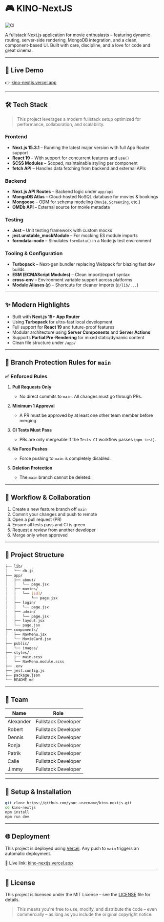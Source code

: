 # 🎮 KINO-NextJS

![CI](https://github.com/AlexCode-dot/KINO-NextJS/actions/workflows/ci.yml/badge.svg)

A fullstack Next.js application for movie enthusiasts – featuring dynamic routing, server-side rendering, MongoDB integration, and a clean, component-based UI. Built with care, discipline, and a love for code and great cinema.

---

## 🚀 Live Demo

👉 [kino-nextjs.vercel.app](https://kino-nextjs.vercel.app)

---

## 🛠️ Tech Stack

> This project leverages a modern fullstack setup optimized for performance, collaboration, and scalability.

### Frontend

- **Next.js 15.3.1** – Running the latest major version with full App Router support
- **React 19** – With support for concurrent features and `use()`
- **SCSS Modules** – Scoped, maintainable styling per component
- **fetch API** – Handles data fetching from backend and external APIs

### Backend

- **Next.js API Routes** – Backend logic under `app/api`
- **MongoDB Atlas** – Cloud-hosted NoSQL database for movies & bookings
- **Mongoose** – ODM for schema modeling (`Movie`, `Screening`, etc.)
- **OMDb API** – External source for movie metadata

### Testing

- **Jest** – Unit testing framework with custom mocks
- **jest.unstable_mockModule** – For mocking ES module imports
- **formdata-node** – Simulates `formData()` in a Node.js test environment

### Tooling & Configuration

- **Turbopack** – Next-gen bundler replacing Webpack for blazing fast dev builds
- **ESM (ECMAScript Modules)** – Clean import/export syntax
- **cross-env** – Environment variable support across platforms
- **Module Aliases (`@`)** – Shortcuts for cleaner imports (`@/lib/...`)

---

## ✨ Modern Highlights

- Built with **Next.js 15+ App Router**
- Using **Turbopack** for ultra-fast local development
- Full support for **React 19** and future-proof features
- Modular architecture using **Server Components** and **Server Actions**
- Supports **Partial Pre-Rendering** for mixed static/dynamic content
- Clean file structure under `/app/`

---

## 🔐 Branch Protection Rules for `main`

### ✅ Enforced Rules

1. **Pull Requests Only**

   - No direct commits to `main`. All changes must go through PRs.

2. **Minimum 1 Approval**

   - A PR must be approved by at least one other team member before merging.

3. **CI Tests Must Pass**

   - PRs are only mergeable if the `Tests CI` workflow passes (`npm test`).

4. **No Force Pushes**

   - Force pushing to `main` is completely disabled.

5. **Deletion Protection**

   - The `main` branch cannot be deleted.

---

## 🔄 Workflow & Collaboration

1. Create a new feature branch off `main`
2. Commit your changes and push to remote
3. Open a pull request (PR)
4. Ensure all tests pass and CI is green
5. Request a review from another developer
6. Merge only when approved

---

## 📅 Project Structure

```bash
├── lib/
│   └── db.js
├── app/
│   ├── about/
│   │   └── page.jsx
│   ├── movies/
│   │   └── [id]/
│   │       └── page.jsx
│   ├── login/
│   │   └── page.jsx
│   ├── admin/
│   │   └── page.jsx
│   ├── layout.jsx
│   └── page.jsx
├── components/
│   ├── NavMenu.jsx
│   └── MovieCard.jsx
├── public/
│   └── images/
├── styles/
│   ├── main.scss
│   └── NavMenu.module.scss
├── .env
├── jest.config.js
├── package.json
└── README.md
```

---

## 👥 Team

| Name      | Role                |
| --------- | ------------------- |
| Alexander | Fullstack Developer |
| Robert    | Fullstack Developer |
| Dennis    | Fullstack Developer |
| Ronja     | Fullstack Developer |
| Patrik    | Fullstack Developer |
| Calle     | Fullstack Developer |
| Jimmy     | Fullstack Developer |

---

## 📌 Setup & Installation

```bash
git clone https://github.com/your-username/kino-nextjs.git
cd kino-nextjs
npm install
npm run dev
```

---

## 🌐 Deployment

This project is deployed using [Vercel](https://vercel.com/). Any push to `main` triggers an automatic deployment.

🔗 Live link: [kino-nextjs.vercel.app](https://kino-nextjs.vercel.app)

---

## 📄 License

This project is licensed under the MIT License – see the [LICENSE](./LICENSE) file for details.

> This means you're free to use, modify, and distribute the code – even commercially – as long as you include the original copyright notice.
